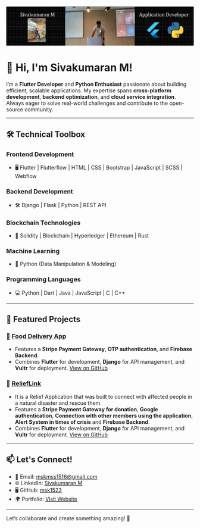 ![Banner](https://raw.githubusercontent.com/msk1523/msk1523/main/bannerr.png)

# 👋 Hi, I'm Sivakumaran M!

I’m a **Flutter Developer** and **Python Enthusiast** passionate about building efficient, scalable applications. My expertise spans **cross-platform development**, **backend optimization**, and **cloud service integration**. Always eager to solve real-world challenges and contribute to the open-source community.

---

## 🛠️ Technical Toolbox

### **Frontend Development**
- 🖥️ Flutter | Flutterflow | HTML | CSS | Bootstrap | JavaScript | SCSS | Webflow  

### **Backend Development**
- 🛠️ Django | Flask | Python | REST API  

### **Blockchain Technologies**
- 🔗 Solidity | Blockchain | Hyperledger | Ethereum | Rust  

### **Machine Learning**
- 🤖 Python (Data Manipulation & Modeling)  

### **Programming Languages**
- 💻 Python | Dart | Java | JavaScript | C | C++  

---

## 🌟 Featured Projects

### 🍔 [Food Delivery App ](https://github.com/msk1523/Food-Delivery)  
- Features a **Stripe Payment Gateway**, **OTP authentication**, and **Firebase Backend**.  
- Combines **Flutter** for development, **Django** for API management, and **Vultr** for deployment.
[View on GitHub](https://github.com/msk1523)

### 🍔 [ReliefLink ](https://github.com/msk1523/hackathon)  
- It is a Relief Application that was built to connect with affected people in a natural disaster and rescue them.
- Features a **Stripe Payment Gateway for donation**, **Google authentication**, **Connection with other members using the application**, **Alert System in times of crisis** and **Firebase Backend**.
- Combines **Flutter** for development, **Django** for API management, and **Vultr** for deployment.
[View on GitHub](https://github.com/msk1523)
---

## 📫 Let's Connect!
- 📧 Email: [mskmss1516@gmail.com](mailto:mskmss1516@gmail.com)  
- 🌐 LinkedIn: [Sivakumaran M](https://www.linkedin.com/in/siva-kumaran-manivaannan-012a7724a/)  
- 🖥️ GitHub: [msk1523](https://github.com/msk1523)  
- 🌍 Portfolio: [Visit Website](https://sivakumaran-portfolio.flutterflow.app/)  

---

Let’s collaborate and create something amazing! 🚀
